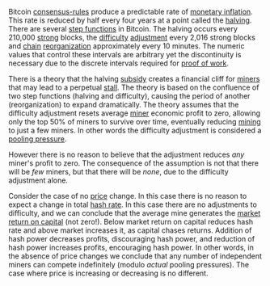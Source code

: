 Bitcoin [consensus-rules](Glossary#consensus-rules) produce a predictable rate of [monetary inflation](Glossary#inflation). This rate is reduced by half every four years at a point called the [halving](Glossary#halving). There are several [step functions](https://en.wikipedia.org/wiki/Step_function) in Bitcoin. The halving occurs every 210,000 [strong](Glossary#strong) blocks, the [difficulty](Glossary#difficulty) [adjustment](Glossary#adjustment) every 2,016 strong blocks and [chain](Glossary#chain) [reorganization](Glossary#reorganization) approximately every 10 minutes. The numeric values that control these intervals are arbitrary yet the discontinuity is necessary due to the discrete intervals required for [proof of work](Glossary#proof).

There is a theory that the halving [subsidy](Glossary#subsidy) creates a financial cliff for [miners](Glossary#miner) that may lead to a perpetual [stall](Glossary#stall). The theory is based on the confluence of two step functions (halving and difficulty), causing the period of another (reorganization) to expand dramatically. The theory assumes that the difficulty adjustment resets average [miner](Glossary#miner) economic profit to zero, allowing only the top 50% of miners to survive over time, eventually reducing [mining](Glossary#mine) to just a few miners. In other words the difficulty adjustment is considered a [pooling pressure](Pooling-Pressure-Risk).

However there is no reason to believe that the adjustment reduces *any* miner's profit to zero. The consequence of the assumption is not that there will be *few* miners, but that there will be *none*, due to the difficulty adjustment alone.

Consider the case of no [price](Glossary#price) change. In this case there is no reason to expect a change in total [hash rate](Glossary#hash-rate). In this case there are no adjustments to difficulty, and we can conclude that the average mine generates the [market](Glossary#market) [return on capital](Glossary#interest) (not zero!). Below market return on capital reduces hash rate and above market increases it, as capital chases returns. Addition of hash power decreases profits, discouraging hash power, and reduction of hash power increases profits, encouraging hash power. In other words, in the absence of price changes we conclude that any number of independent miners can compete indefinitely (modulo *actual* pooling pressures). The case where price is increasing or decreasing is no different.

